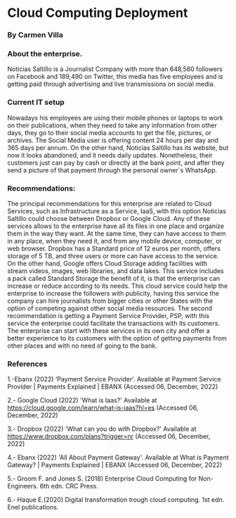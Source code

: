 # Cloud Computing Deployment

### By Carmen Villa 

### About the enterprise. 
Noticias Saltillo is a Journalist Company with more than 648,560 followers on Facebook and 189,490 on Twitter, this media has five employees and is getting paid through advertising and live transmissions on social media.

### Current IT setup
Nowadays his employees are using their mobile phones or laptops to work on their publications, when they need to take any information from other days, they go to their social media accounts to get the file, pictures, or archives.
The Social Media user is offering content 24 hours per day and 365 days per annum. On the other hand, Noticias Saltillo has its website, but now it looks abandoned, and it needs daily updates.
Nonetheless, their customers just can pay by cash or directly at the bank point, and after they send a picture of that payment through the personal owner´s WhatsApp.
 
### Recommendations:
  
The principal recommendations for this enterprise are related to Cloud Services, such as Infrastructure as a Service, IaaS, with this option Noticias Saltillo could choose between Dropbox or Google Cloud. Any of these services allows to the enterprise have all its files in one place and organize them in the way they want. At the same time, they can have access to them in any place, when they need it, and from any mobile device, computer, or web browser. 
Dropbox has a Standard price of 12 euros per month, offers storage of 5 TB, and three users or more can have access to the service.
On the other hand, Google offers Cloud Storage adding facilities with stream videos, images, web libraries, and data lakes. This service includes a pack called Standard Storage the benefit of it, is that the enterprise can increase or reduce according to its needs.
This cloud service could help the enterprise to increase the followers with publicity, having this service the company can hire journalists from bigger cities or other States with the option of competing against other social media resources.
The second recommendation is getting a Payment Service Provider, PSP, with this service the enterprise could facilitate the transactions with its customers.
The enterprise can start with these services in its own city and offer a better experience to its customers with the option of getting payments from other places and with no need of going to the bank.

### References 
1.-Ebanx (2022) ‘Payment Service Provider'. Available at Payment Service Provider | Payments Explained | EBANX (Accessed 06, December, 2022)

 2.- Google Cloud (2022) 'What is Iaas?' Available at https://cloud.google.com/learn/what-is-iaas?hl=es 
(Accessed 06, December, 2022)
 
3.- Dropbox (2022) 'What can you do with Dropbox?' Available at 
https://www.dropbox.com/plans?trigger=nr
(Accessed 06, December, 2022)

4.- Ebanx (2022) 'All About Payment  Gateway'. Available at What is Payment Gateway? | Payments Explained | EBANX
(Accessed 06, December, 2022)

5.- Groom F. and Jones S. (2018) Enterprise Cloud Computing for Non- Engineers. 6th edn. CRC Press.

6.- Haque E.(2020) Digital transformation trough cloud computing. 1st edn. Enel publications.




